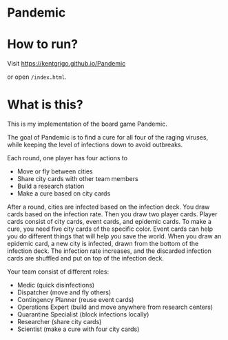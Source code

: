 # Pandemic

# How to run?
Visit https://kentgrigo.github.io/Pandemic

or open `/index.html`.


# What is this?
This is my implementation of the board game Pandemic.

The goal of Pandemic is to find a cure for all four of the raging viruses, while keeping the level of infections down to avoid outbreaks.

Each round, one player has four actions to
- Move or fly between cities
- Share city cards with other team members
- Build a research station
- Make a cure based on city cards

After a round, cities are infected based on the infection deck.
You draw cards based on the infection rate.
Then you draw two player cards.
Player cards consist of city cards, event cards, and epidemic cards.
To make a cure, you need five city cards of the specific color.
Event cards can help you do different things that will help you save the world.
When you draw an epidemic card, a new city is infected, drawn from the bottom of the infection deck.
The infection rate increases, and the discarded infection cards are shuffled and put on top of the infection deck.

Your team consist of different roles:
- Medic (quick disinfections)
- Dispatcher (move and fly others)
- Contingency Planner (reuse event cards)
- Operations Expert (build and move anywhere from research centers)
- Quarantine Specialist (block infections locally)
- Researcher (share city cards)
- Scientist (make a cure with four city cards)
